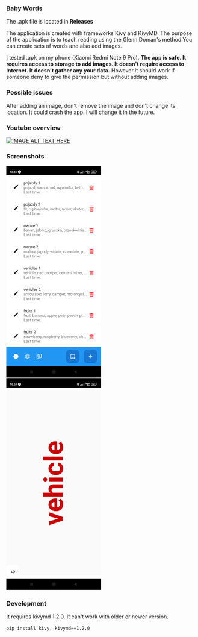 ### Baby Words
The .apk file is located in <strong>Releases</strong> 

The application is created with frameworks Kivy and KivyMD. The purpose of the application is to teach reading using the Glenn Doman's method.You can create sets of words and also add images.

I tested .apk on my phone (Xiaomi Redmi Note 9 Pro). <strong>The app is safe. It requires access to storage to add images. It doesn't require access to Internet. It doesn't gather any your data.</strong> However it should work if someone deny to give the permission but without adding images.


### Possible issues

After adding an image, don't remove the image and don't change its location. It could crash the app. I will change it in the future.


### Youtube overview

[![IMAGE ALT TEXT HERE](https://img.youtube.com/vi/58bDG_VnTIY/0.jpg)](https://www.youtube.com/watch?v=58bDG_VnTIY)


### Screenshots

<img src="https://github.com/Allamaris0/KivyWordsApp/blob/main/Screenshot_2024-03-11-18-57-05-084_org.test.babywords.jpg" alt="Screenshot1" style="width:50%;"/>


<img src="https://github.com/Allamaris0/KivyWordsApp/blob/main/Screenshot_2024-03-11-18-57-16-264_org.test.babywords.jpg" alt="Screenshot2" style="width:50%;"/>


### Development

It requires kivymd 1.2.0. It can't work with older or newer version.


```
pip install kivy, kivymd==1.2.0
```




